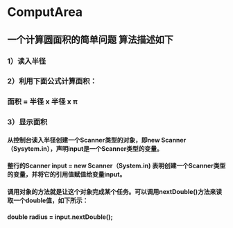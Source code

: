 # ComputArea
## 一个计算圆面积的简单问题 算法描述如下
### 1）读入半径
### 2）利用下面公式计算面积：
### 面积 = 半径 x 半径 x π
### 3）显示面积
#### 从控制台读入半径创建一个Scanner类型的对象，即new Scanner（Sysytem.in），声明input是一个Scanner类型的变量。
#### 整行的Scanner input = new Scanner（System.in) 表明创建一个Scanner类型的变量，并将它的引用值赋值给变量input。
#### 调用对象的方法就是让这个对象完成某个任务。可以调用nextDouble()方法来读取一个double值，如下所示：
#### double radius = input.nextDouble();
